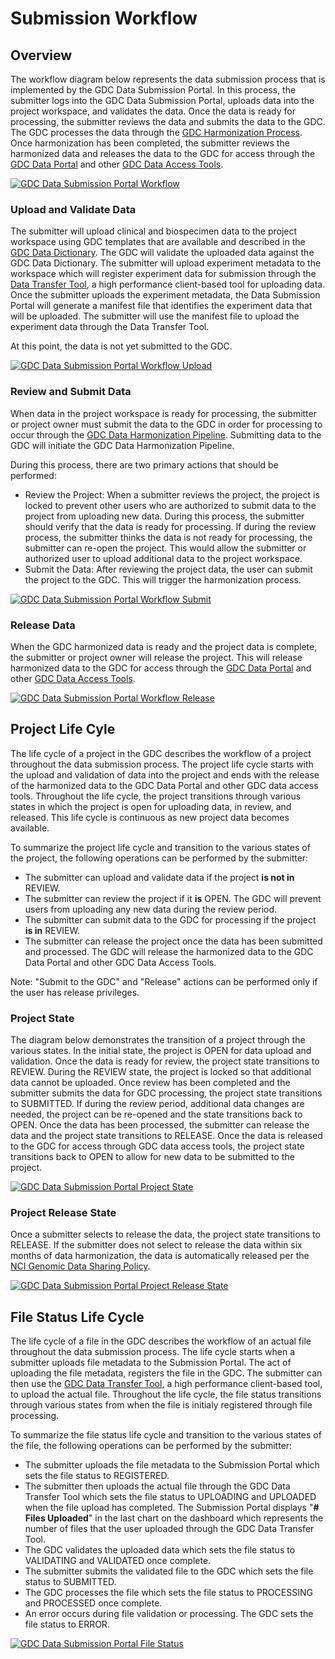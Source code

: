 # Submission Workflow

## Overview

The workflow diagram below represents the data submission process that is implemented by the GDC Data Submission Portal. In this process, the submitter logs into the GDC Data Submission Portal, uploads data into the project workspace, and validates the data. Once the data is ready for processing, the submitter reviews the data and submits the data to the GDC. The GDC processes the data through the [GDC Harmonization Process](https://gdc.nci.nih.gov/submit-data/gdc-data-harmonization). Once harmonization has been completed, the submitter reviews the harmonized data and releases the data to the GDC for access through the [GDC Data Portal](https://gdc-portal.nci.nih.gov/) and other [GDC Data Access Tools](https://gdc.nci.nih.gov/access-data/data-access-processes-and-tools). 

[![GDC Data Submission Portal Workflow](images/GDC_Submission_Portal_Workflow.png)](images/GDC_Submission_Portal_Workflow.png "Click to see the full image.")

### Upload and Validate Data
The submitter will upload clinical and biospecimen data to the project workspace using GDC templates that are available and described in the [GDC Data Dictionary](https://gdc-docs.nci.nih.gov/Data_Dictionary/). The GDC will validate the uploaded data against the GDC Data Dictionary. The submitter will upload experiment metadata to the workspace which will register experiment data for submission through the [Data Transfer Tool](https://gdc-dev.nci.nih.gov/access-data/gdc-data-transfer-tool), a high performance client-based tool for uploading data. Once the submitter uploads the experiment metadata, the Data Submission Portal will generate a manifest file that identifies the experiment data that will be uploaded. The submitter will use the manifest file to upload the experiment data through the Data Transfer Tool.

At this point, the data is not yet submitted to the GDC.

[![GDC Data Submission Portal Workflow Upload](images/GDC_Submission_Portal_Workflow_Upload.png)](images/GDC_Submission_Portal_Workflow_Upload.png "Click to see the full image.")

### Review and Submit Data
When data in the project workspace is ready for processing, the submitter or project owner must submit the data to the GDC in order for processing to occur through the [GDC Data Harmonization Pipeline](https://gdc-dev.nci.nih.gov/submit-data/gdc-data-harmonization). Submitting data to the GDC will initiate the GDC Data Harmonization Pipeline. 

During this process, there are two primary actions that should be performed:

* Review the Project: When a submitter reviews the project, the project is locked to prevent other users who are authorized to submit data to the project from uploading new data. During this process, the submitter should verify that the data is ready for processing. If during the review process, the submitter thinks the data is not ready for processing, the submitter can re-open the project. This would allow the submitter or authorized user to upload additional data to the project workspace.
* Submit the Data: After reviewing the project data, the user can submit the project to the GDC. This will trigger the harmonization process.

[![GDC Data Submission Portal Workflow Submit](images/GDC_Submission_Portal_Workflow_Submit.png)](images/GDC_Submission_Portal_Workflow_Submit.png "Click to see the full image.")

### Release Data
When the GDC harmonized data is ready and the project data is complete, the submitter or project owner will release the project. This will release harmonized data to the GDC for access through the [GDC Data Portal](https://gdc-portal.nci.nih.gov/) and other [GDC Data Access Tools](https://gdc.nci.nih.gov/access-data/data-access-processes-and-tools). 

[![GDC Data Submission Portal Workflow Release](images/GDC_Submission_Portal_Workflow_Release.png)](images/GDC_Submission_Portal_Workflow_Release.png "Click to see the full image.")

## Project Life Cyle

The life cycle of a project in the GDC describes the workflow of a project throughout the data submission process. The project life cycle starts with the upload and validation of data into the project and ends with the release of the harmonized data to the GDC Data Portal and other GDC data access tools. Throughout the life cycle, the project transitions through various states in which the project is open for uploading data, in review, and released. This life cycle is continuous as new project data becomes available. 

To summarize the project life cycle and transition to the various states of the project, the following operations can be performed by the submitter:

* The submitter can upload and validate data if the project __is not in__ REVIEW.
* The submitter can review the project if it __is__ OPEN. The GDC will prevent users from uploading any new data during the review period.
* The submitter can submit data to the GDC for processing if the project __is in__ REVIEW.
* The submitter can release the project once the data has been submitted and processed. The GDC will release the harmonized data to the GDC Data Portal and other GDC Data Access Tools.

Note: "Submit to the GDC" and "Release" actions can be performed only if the user has release privileges.

### Project State
The diagram below demonstrates the transition of a project through the various states. In the initial state, the project is OPEN for data upload and validation. Once the data is ready for review, the project state transitions to REVIEW. During the REVIEW state, the project is locked so that additional data cannot be uploaded. Once review has been completed and the submitter submits the data for GDC processing, the project state transitions to SUBMITTED. If during the review period, additional data changes are needed, the project can be re-opened and the state transitions back to OPEN. Once the data has been processed, the submitter can release the data and the project state transitions to RELEASE. Once the data is released to the GDC for access through GDC data access tools, the project state transitions back to OPEN to allow for new data to be submitted to the project.

[![GDC Data Submission Portal Project State](images/GDC_Submission_Portal_Workflow_Project_State.png)](images/GDC_Submission_Portal_Workflow_Release_State.png "Click to see the full image.")

### Project Release State
Once a submitter selects to release the data, the project state transitions to RELEASE. If the submitter does not select to release the data within six months of data harmonization, the data is automatically released per the [NCI Genomic Data Sharing Policy](http://www.cancer.gov/grants-training/grants-management/nci-policies/genomic-data).

[![GDC Data Submission Portal Project Release State](images/GDC_Submission_Portal_Workflow_Project_Release_State.png)](images/GDC_Submission_Portal_Workflow_Project_Release_State.png "Click to see the full image.")

## File Status Life Cycle

The life cycle of a file in the GDC describes the workflow of an actual file throughout the data submission process. The life cycle starts when a submitter uploads file metadata to the Submission Portal. The act of uploading the file metadata, registers the file in the GDC. The submitter can then use the [GDC Data Transfer Tool](https://gdc.nci.nih.gov/access-data/gdc-data-transfer-tool), a high performance client-based tool, to upload the actual file. Throughout the life cycle, the file status transitions through various states from when the file is initialy registered through file processing.

To summarize the file status life cycle and transition to the various states of the file, the following operations can be performed by the submitter:

* The submitter uploads the file metadata to the Submission Portal which sets the file status to REGISTERED.
* The submitter then uploads the actual file through the GDC Data Transfer Tool which sets the file status to UPLOADING and UPLOADED when the file upload has completed. The Submission Portal displays "__# Files Uploaded__" in the last chart on the dashboard which represents the number of files that the user uploaded through the GDC Data Transfer Tool. 
* The GDC validates the uploaded data which sets the file status to VALIDATING and VALIDATED once complete.
* The submitter submits the validated file to the GDC which sets the file status to SUBMITTED.
* The GDC processes the file which sets the file status to PROCESSING and PROCESSED once complete.
* An error occurs during file validation or processing. The GDC sets the file status to ERROR.

[![GDC Data Submission Portal File Status](images/GDC_Submission_Portal_Workflow_File_Status.png)](images/GDC_Submission_Portal_Workflow_File_Status.png "Click to see the full image.")
